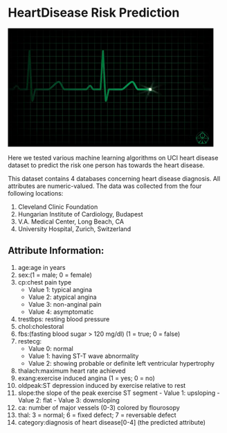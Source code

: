# HeartDisease Risk Prediction

![Alt text](heart.gif)

Here we tested various machine learning algorithms on UCI heart disease dataset to predict the risk one person has towards the heart disease.

This dataset contains 4 databases concerning heart disease diagnosis. All attributes are numeric-valued. The data was collected from the four following locations:

 1. Cleveland Clinic Foundation
 2. Hungarian Institute of Cardiology, Budapest
 3. V.A. Medical Center, Long Beach, CA
 4. University Hospital, Zurich, Switzerland
 
 
## Attribute Information:

  1. age:age in years       
  2. sex:(1 = male; 0 = female)       
  3. cp:chest pain type
      - Value 1: typical angina
      - Value 2: atypical angina
      - Value 3: non-anginal pain
      - Value 4: asymptomatic
  4. trestbps: resting blood pressure  
  5. chol:cholestoral      
  6. fbs:(fasting blood sugar > 120 mg/dl)  (1 = true; 0 = false)    
  7. restecg:
      - Value 0: normal
      - Value 1: having ST-T wave abnormality 
      - Value 2: showing probable or definite left ventricular hypertrophy
  8. thalach:maximum heart rate achieved
  9. exang:exercise induced angina (1 = yes; 0 = no)     
  10. oldpeak:ST depression induced by exercise relative to rest   
  11. slope:the slope of the peak exercise ST segment
    - Value 1: upsloping
    - Value 2: flat
    - Value 3: downsloping     
  12. ca: number of major vessels (0-3) colored by flourosopy        
  13. thal: 3 = normal; 6 = fixed defect; 7 = reversable defect 
  14. category:diagnosis of heart disease[0-4]       (the predicted attribute)

